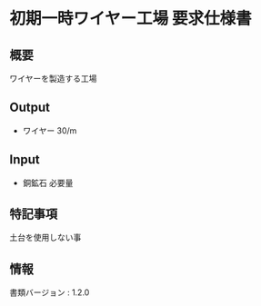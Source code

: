 # 初期一時ワイヤー工場 要求仕様書

## 概要
ワイヤーを製造する工場

## Output
- ワイヤー 30/m

## Input
- 銅鉱石 必要量

## 特記事項
土台を使用しない事

## 情報
書類バージョン : 1.2.0
